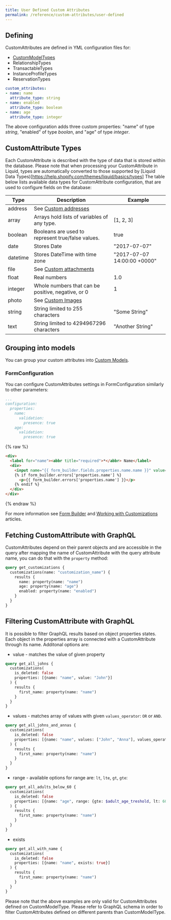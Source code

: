 ```yaml
---
title: User Defined Custom Attributes
permalink: /reference/custom-attributes/user-defined
---
```


## Defining

CustomAttributes are defined in YML configuration files for:

* [CustomModelTypes](/reference/custom-model-types/)
* RelationshipTypes
* TransactableTypes
* InstanceProfileTypes
* ReservationTypes

```yml
custom_attributes:
- name: name
  attribute_type: string
- name: enabled
  attribute_type: boolean
- name: age
  attribute_type: integer
```

The above configuration adds three custom properties: "name" of type _string_, "enabled" of type _boolan_, and "age" of type _integer_.

## CustomAttribute Types

Each CustomAttribute is described with the type of data that is stored within the database.
Please note that when processing your CustomAttribute in Liquid, types are automatically converted to those supported by [Liquid Data Types)[https://help.shopify.com/themes/liquid/basics/types]
The table below lists available data types for CustomAttribute configuration, that are used to configure fields on the database:

| Type     | Description                                        | Example                     |
| -------- | -------------------------------------------------- | --------------------------- |
| address  | See [Custom addresses](./custom-addresses)         |                             |
| array    | Arrays hold lists of variables of any type.        | [1, 2, 3]                   |
| boolean  | Booleans are used to represent true/false values.  | true                        |
| date     | Stores Date                                        | "2017-07-07"                |
| datetime | Stores DateTime with time zone                     | "2017-07-07 14:00:00 +0000" |
| file     | See [Custom attachments](./custom-attachments)     |                             |
| float    | Real numbers                                       | 1.0                         |
| integer  | Whole numbers that can be positive, negative, or 0 | 1                           |
| photo    | See [Custom Images](./custom-images)               |                             |
| string   | String limited to 255 characters                   | "Some String"               |
| text     | String limited to 4294967296 characters            | "Another String"            |

## Grouping into models

You can group your custom attributes into [Custom Models](/reference/custom-model-types).

### FormConfiguration

You can configure CustomAttributes settings in FormConfiguration similarly to other parameters:

```yml
...
configuration:
  properties:
    name:
      validation:
        presence: true
    age:
      validation:
        presence: true
```

{% raw %}

```html
<div>
  <label for="name"><abbr title="required">*</abbr> Name</label>
  <div>
    <input name="{{ form_builder.fields.properties.name.name }}" value="{{ form_builder.fields.properties.name.value }}" id="name" type="text">
    {% if form_builder.errors['properties.name'] %}
      <p>{{ form_builder.errors['properties.name'] }}</p>
    {% endif %}
  </div>
</div>
```

{% endraw %}

For more information see [Form Builder](/reference/form-configurations-static/) and [Working with Customizations](/getting-started/customization) articles.

## Fetching CustomAttribute with GraphQL

CustomAttributes depend on their parent objects and are accessible in the query after mapping the name of CustomAttribute with the query attribute name, you can do that with the `property` method:

```graphql
query get_customizations {
  customizations(name: "customization_name") {
    results {
      name: property(name: "name")
      age: property(name: "age")
      enabled: property(name: "enabled")
    }
  }
}
```

## Filtering CustomAttribute with GraphQL

It is possible to filter GraphQL results based on object properties states.
Each object in the properties array is connected with a CustomAttribute through its name. Additonal options are:

* value - matches the value of given property

```graphql
query get_all_johns {
  customizations(
    is_deleted: false
    properties: [{name: "name", value: "John"}]
  ) {
    results {
      first_name: property(name: "name")
    }
  }
}
```

* values - matches array of values with given `values_operator`: `OR` or `AND`.

```graphql
query get_all_johns_and_annas {
  customizations(
    is_deleted: false
    properties: [{name: "name", values: ["John", "Anna"], values_operator: OR}]
  ) {
    results {
      first_name: property(name: "name")
    }
  }
}
```

* range - available options for range are: `lt`, `lte`, `gt`, `gte`:

```graphql
query get_all_adults_below_60 {
  customizations(
    is_deleted: false
    properties: [{name: "age", range: {gte: $adult_age_treshold, lt: 60}}]
  ) {
    results {
      first_name: property(name: "name")
    }
  }
}
```

* exists

```graphql
query get_all_with_name {
  customizations(
    is_deleted: false
    properties: [{name: "name", exists: true}]
  ) {
    results {
      first_name: property(name: "name")
    }
  }
}
```

Please note that the above examples are only valid for CustomAttributes defined on CustomModelType. Please refer to GraphQL schema in order to filter CustomAttributes defined on different parents than CustomModelType.
